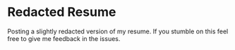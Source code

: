 Redacted Resume
===

Posting a slightly redacted version of my resume.
If you stumble on this feel free to give me feedback in the issues.


